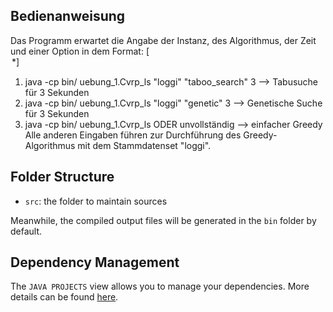 ## Bedienanweisung
Das Programm erwartet die Angabe der Instanz, des Algorithmus, der Zeit und einer Option in dem Format: <instance> <algorithm> <seconds> [<option>*]
1. java -cp bin/ uebung_1.Cvrp_ls "loggi" "taboo_search" 3         --> Tabusuche für 3 Sekunden
2. java -cp bin/ uebung_1.Cvrp_ls "loggi" "genetic" 3              --> Genetische Suche für 3 Sekunden
3. java -cp bin/ uebung_1.Cvrp_ls  ODER unvollständig              --> einfacher Greedy
Alle anderen Eingaben führen zur Durchführung des Greedy-Algorithmus mit dem Stammdatenset "loggi".
## Folder Structure
- `src`: the folder to maintain sources

Meanwhile, the compiled output files will be generated in the `bin` folder by default.

## Dependency Management

The `JAVA PROJECTS` view allows you to manage your dependencies. More details can be found [here](https://github.com/microsoft/vscode-java-dependency#manage-dependencies).
